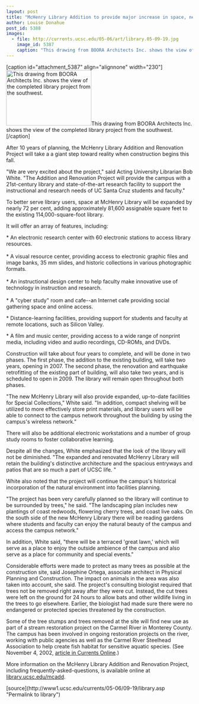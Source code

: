 ```yaml
---
layout: post
title: "McHenry Library Addition to provide major increase in space, new features"
author: Louise Donahue 
post_id: 5388
images:
  - file: http://currents.ucsc.edu/05-06/art/library.05-09-19.jpg
    image_id: 5387
    caption: "This drawing from BOORA Architects Inc. shows the view of the completed library project from the southwest."
---
```


[caption id="attachment_5387" align="alignnone" width="230"]<a href="http://localhost/mysite/wp-content/uploads/2005/09/library.05-09-19.jpg"><img class="size-full wp-image-5387" src="http://localhost/mysite/wp-content/uploads/2005/09/library.05-09-19.jpg" alt="This drawing from BOORA Architects Inc. shows the view of the completed library project from the southwest." width="230" height="150" /></a>This drawing from BOORA Architects Inc. shows the view of the completed library project from the southwest.[/caption]
<a name="content" id="content"></a>
<p>
  After 10 years of planning, the McHenry Library Addition and Renovation Project will take a a giant step toward reality when construction begins this fall.
</p>
<p>
  "We are very excited about the project," said Acting University Librarian Bob White. "The Addition and Renovation Project will provide the campus with a 21st-century library and state-of-the-art research facility to support the instructional and research needs of UC Santa Cruz students and faculty."
</p>
<p>
  To better serve library users, space at McHenry Library will be expanded by nearly 72 per cent, adding approximately 81,600 assignable square feet to the existing 114,000-square-foot library.
</p>
<p>
  It will offer an array of features, including:
</p>
<p>
  * An electronic research center with 60 electronic stations to access library resources.<br>
  <br>
  * A visual resource center, providing access to electronic graphic files and image banks, 35 mm slides, and historic collections in various photographic formats.<br>
  <br>
  * An instructional design center to help faculty make innovative use of technology in instruction and research.<br>
  <br>
  * A "cyber study" room and cafe--an Internet cafe providing social gathering space and online access.
</p>
<p>
  * Distance-learning facilities, providing support for students and faculty at remote locations, such as Silicon Valley.
</p>
<p>
  * A film and music center, providing access to a wide range of nonprint media, including video and audio recordings, CD-ROMs, and DVDs.
</p>
<p>
  Construction will take about four years to complete, and will be done in two phases. The first phase, the addition to the existing building, will take two years, opening in 2007. The second phase, the renovation and earthquake retrofitting of the existing part of building, will also take two years, and is scheduled to open in 2009. The library will remain open throughout both phases.
</p>
<p>
  "The new McHenry Library will also provide expanded, up-to-date facilities for Special Collections," White said. "In addition, compact shelving will be utilized to more effectively store print materials, and library users will be able to connect to the campus network throughout the building by using the campus's wireless network."
</p>
<p>
  There will also be additional electronic workstations and a number of group study rooms to foster collaborative learning.
</p>
<p>
  Despite all the changes, White emphasized that the look of the library will not be diminished. "The expanded and renovated McHenry Library will retain the building's distinctive architecture and the spacious entryways and patios that are so much a part of UCSC life. "
</p>
<p>
  White also noted that the project will continue the campus's historical incorporation of the natural environment into facilities planning.
</p>
<p>
  "The project has been very carefully planned so the library will continue to be surrounded by trees," he said. "The landscaping plan includes new plantings of coast redwoods, flowering cherry trees, and coast live oaks. On the south side of the new McHenry Library there will be reading gardens where students and faculty can enjoy the natural beauty of the campus and access the campus network."
</p>
<p>
  In addition, White said, "there will be a terraced 'great lawn,' which will serve as a place to enjoy the outside ambience of the campus and also serve as a place for community and special events."
</p>
<p>
  Considerable efforts were made to protect as many trees as possible at the construction site, said Josephine Ortega, associate architect in Physical Planning and Construction. The impact on animals in the area was also taken into account, she said. The project's consulting biologist required that trees not be removed right away after they were cut. Instead, the cut trees were left on the ground for 24 hours to allow bats and other wildlife living in the trees to go elsewhere. Earlier, the biologist had made sure there were no endangered or protected species threatened by the construction.
</p>
<p>
  Some of the tree stumps and trees removed at the site will find new use as part of a stream restoration project on the Carmel River in Monterey County. The campus has been involved in ongoing restoration projects on the river, working with public agencies as well as the Carmel River Steelhead Association to help create fish habitat for sensitive aquatic species. (See November 4, 2002, <a href="http://www.ucsc.edu/currents/02-03/11-04/river.html">article in Currents Online</a>.)
</p>
<p>
  More information on the McHenry Library Addition and Renovation Project, including frequently-asked-questions, is available online at <a href="http://library.ucsc.edu/mcadd">library.ucsc.edu/mcadd</a>.
</p>
<form>
  <input name="t1" size="-1" type="hidden">
</form>




</p>
[source](http://www1.ucsc.edu/currents/05-06/09-19/library.asp "Permalink to library")
